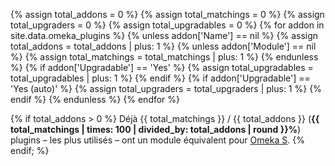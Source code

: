 {% assign total_addons = 0 %}
{% assign total_matchings = 0 %}
{% assign total_upgraders = 0 %}
{% assign total_upgradables = 0 %}
{% for addon in site.data.omeka_plugins %}
    {% unless addon['Name'] == nil %}
        {% assign total_addons = total_addons | plus: 1 %}
        {% unless addon['Module'] == nil %}
            {% assign total_matchings = total_matchings | plus: 1 %}
        {% endunless %}
        {% if addon['Upgradable'] == 'Yes' %}
            {% assign total_upgradables = total_upgradables | plus: 1 %}
        {% endif %}
        {% if addon['Upgradable'] == 'Yes (auto)' %}
            {% assign total_upgraders = total_upgraders | plus: 1 %}
        {% endif %}
    {% endunless %}
{% endfor %}

{% if total_addons > 0 %}
Déjà {{ total_matchings }} / {{ total_addons }} (<strong>{{ total_matchings | times: 100 | divided_by: total_addons | round }}%</strong>) plugins – les plus utilisés – ont un module équivalent pour [Omeka S](https://omeka.org/s).
{% endif; %}

